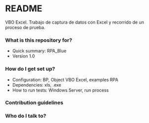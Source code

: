 # README #

VBO Excel. Trabajo de captura de datos con Excel y recorrido de un proceso de prueba.

### What is this repository for? ###

* Quick summary: RPA_Blue
* Version 1.0
### How do I get set up? ###

* Configuration: BP, Object VBO Excel, examples RPA
* Dependencies: xls, .exe
* How to run tests: Windows Server, run process

### Contribution guidelines ###

### Who do I talk to? ###
